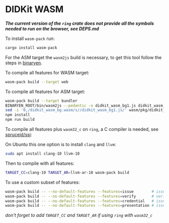 # DIDKit WASM

_**The current version of the `ring` crate does not provide all the symbols
needed to run on the browser, see DEPS.md**_


To install `wasm-pack` run:

```bash
cargo install wasm-pack
```

For the ASM target the `wasm2js` build is necessary, to get this tool
follow the steps in [binaryen](https://github.com/WebAssembly/binaryen#building).

To compile all features for WASM target:
```bash
wasm-pack build --target web
```

To compile all features for ASM target:
```bash
wasm-pack build --target bundler
BINARYEN_ROOT/bin/wasm2js --pedantic -o didkit_wasm_bg1.js didkit_wasm_bg.wasm
sed -i '0,/didkit_wasm_bg.wasm/s//didkit_wasm_bg1.js/' wasm/pkg/didkit_wasm_bg.js #if on macOS change 0 to 1
npm install
npm run build
```

To compile all features plus `wasm32_c` on `ring`, a C compiler is needed, see
[spruceid/ssi](https://github.com/spruceid/didkit/tree/wasm):

On Ubuntu this one option is to install `clang` and `llvm`:
```bash
sudo apt install clang-10 llvm-10
```

Then to compile with all features:
```bash
TARGET_CC=clang-10 TARGET_AR=llvm-ar-10 wasm-pack build
```

To use a custom subset of features:
```bash
wasm-pack build -- --no-default-features --features=issue        # issue credential/presentation
wasm-pack build -- --no-default-features --features=verify       # verify credential/presentation
wasm-pack build -- --no-default-features --features=credential   # issue/verify credential
wasm-pack build -- --no-default-features --features=presentation # issue/verify presentation
```
*don't forget to add `TARGET_CC` and `TARGET_AR` if using `ring` with `wasm32_c`*
